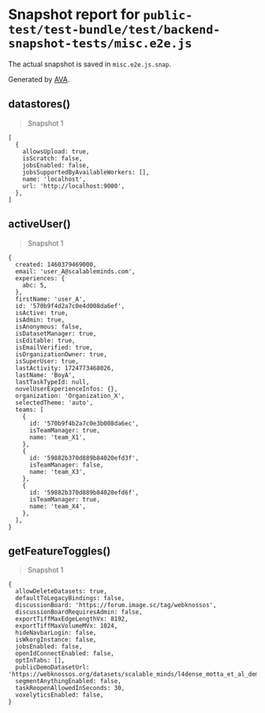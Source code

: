 # Snapshot report for `public-test/test-bundle/test/backend-snapshot-tests/misc.e2e.js`

The actual snapshot is saved in `misc.e2e.js.snap`.

Generated by [AVA](https://avajs.dev).

## datastores()

> Snapshot 1

    [
      {
        allowsUpload: true,
        isScratch: false,
        jobsEnabled: false,
        jobsSupportedByAvailableWorkers: [],
        name: 'localhost',
        url: 'http://localhost:9000',
      },
    ]

## activeUser()

> Snapshot 1

    {
      created: 1460379469000,
      email: 'user_A@scalableminds.com',
      experiences: {
        abc: 5,
      },
      firstName: 'user_A',
      id: '570b9f4d2a7c0e4d008da6ef',
      isActive: true,
      isAdmin: true,
      isAnonymous: false,
      isDatasetManager: true,
      isEditable: true,
      isEmailVerified: true,
      isOrganizationOwner: true,
      isSuperUser: true,
      lastActivity: 1724773468026,
      lastName: 'BoyA',
      lastTaskTypeId: null,
      novelUserExperienceInfos: {},
      organization: 'Organization_X',
      selectedTheme: 'auto',
      teams: [
        {
          id: '570b9f4b2a7c0e3b008da6ec',
          isTeamManager: true,
          name: 'team_X1',
        },
        {
          id: '59882b370d889b84020efd3f',
          isTeamManager: false,
          name: 'team_X3',
        },
        {
          id: '59882b370d889b84020efd6f',
          isTeamManager: true,
          name: 'team_X4',
        },
      ],
    }

## getFeatureToggles()

> Snapshot 1

    {
      allowDeleteDatasets: true,
      defaultToLegacyBindings: false,
      discussionBoard: 'https://forum.image.sc/tag/webknossos',
      discussionBoardRequiresAdmin: false,
      exportTiffMaxEdgeLengthVx: 8192,
      exportTiffMaxVolumeMVx: 1024,
      hideNavbarLogin: false,
      isWkorgInstance: false,
      jobsEnabled: false,
      openIdConnectEnabled: false,
      optInTabs: [],
      publicDemoDatasetUrl: 'https://webknossos.org/datasets/scalable_minds/l4dense_motta_et_al_demo',
      segmentAnythingEnabled: false,
      taskReopenAllowedInSeconds: 30,
      voxelyticsEnabled: false,
    }
